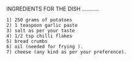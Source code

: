 INGREDIENTS FOR THE DISH  ...........

    1) 250 grams of potatoes 
    2) 1 teaspoon garlic paste 
    3) salt as per your taste 
    4) 1/2 tsp chilli flakes
    5) bread crumbs 
    6) oil (needed for frying ).
    7) cheese (any kind as per your preference).
